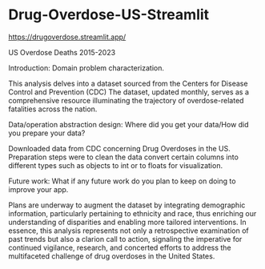 # Drug-Overdose-US-Streamlit
https://drugoverdose.streamlit.app/

US Overdose Deaths 2015-2023

Introduction: Domain problem characterization.

This analysis delves into a dataset sourced from the Centers for Disease Control and Prevention (CDC) The dataset, updated monthly, serves as a comprehensive resource illuminating the trajectory of overdose-related fatalities across the nation.

Data/operation abstraction design: Where did you get your data/How did you prepare your data?

Downloaded data from CDC concerning Drug Overdoses in the US. Preparation steps were to clean the data convert certain columns into different types such as objects to int or to floats for visualization.

Future work: What if any future work do you plan to keep on doing to improve your app.

Plans are underway to augment the dataset by integrating demographic information, particularly pertaining to ethnicity and race, thus enriching our understanding of disparities and enabling more tailored interventions. In essence, this analysis represents not only a retrospective examination of past trends but also a clarion call to action, signaling the imperative for continued vigilance, research, and concerted efforts to address the multifaceted challenge of drug overdoses in the United States.
